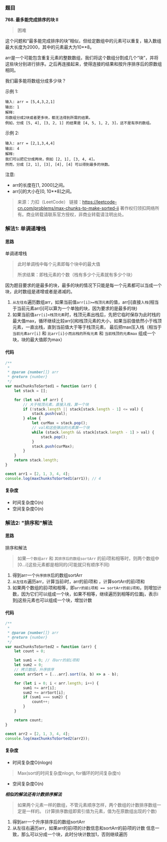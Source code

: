 ### 题目
**768. 最多能完成排序的块 II**
>困难

这个问题和“最多能完成排序的块”相似，但给定数组中的元素可以重复，输入数组最大长度为2000，其中的元素最大为10**8。

arr是一个可能包含重复元素的整数数组，我们将这个数组分割成几个“块”，并将这些块分别进行排序。之后再连接起来，使得连接的结果和按升序排序后的原数组相同。

我们最多能将数组分成多少块？

示例 1:
```
输入: arr = [5,4,3,2,1]
输出: 1
解释:
将数组分成2块或者更多块，都无法得到所需的结果。
例如，分成 [5, 4], [3, 2, 1] 的结果是 [4, 5, 1, 2, 3]，这不是有序的数组。
```
示例 2:
```
输入: arr = [2,1,3,4,4]
输出: 4
解释:
我们可以把它分成两块，例如 [2, 1], [3, 4, 4]。
然而，分成 [2, 1], [3], [4], [4] 可以得到最多的块数。 
```

注意:

* arr的长度在[1, 2000]之间。
* arr[i]的大小在[0, 10**8]之间。

>来源：力扣（LeetCode）
链接：https://leetcode-cn.com/problems/max-chunks-to-make-sorted-ii
著作权归领扣网络所有。商业转载请联系官方授权，非商业转载请注明出处。

### 解法1: 单调递增栈

#### 思路
单调递增栈
> 此时单调栈中每个元素即每个块中的最大值
> 
> 所求结果：即栈元素的个数（栈有多少个元素就有多少个块）

因为题目要求的是最多的块，最多的块的情况下只能是每一个元素都可以当成一个块，此时数组是递增或者是递减的。



1. `从左往右`遍历数组arr，如果当前值`arr[i]>=栈顶元素`的值，arr[i]直接`入栈`(相当于当前元素arr[i]可以算为一个单独的块，因为要求的是最多的块)
2. 如果当前值`arr[i]<栈顶元素`时，栈顶元素出栈后，先把它临时保存为此时栈的最大值max，循环继续比较arr[i]和栈顶元素的大小，如果当前值依然小于栈顶元素，一直出栈，直到当前值大于等于栈顶元素，
    最后把max压入栈（相当于 `当前元素arr[i]` 和 `比arr[i]小而出栈的所有元素` 和 `当前栈顶的元素max` 组成一个块，块的最大值即为max）

#### 代码
```javascript
/**
 *
 * @param {number[]} arr
 * @return {number}
 */
var maxChunksToSorted1 = function (arr) {
    let stack = [];

    for (let val of arr) {
        // 大于栈顶元素，直接入栈，算一个块
        if (!stack.length || stack[stack.length - 1] <= val) {
            stack.push(val);
        } else {
            let curMax = stack.pop();
            // val和这些弹出的元素算一个块
            while (stack.length && stack[stack.length - 1] > val) {
                stack.pop();
            }
            stack.push(curMax);
        }
    }
    return stack.length;
}

const arr1 = [2, 1, 3, 4, 4];
console.log(maxChunksToSorted1(arr1)); // 4
```
#### 复杂度
 * 时间复杂度O(n)
 * 空间复杂度O(n)

### 解法2: "排序和"解法
#### 思路
排序和解法
> 如果`一个数组arr` 和 `其排序后的数组sortArr` 的前i项和相等时，则两个数组中[0...i]这些元素都是相同的(可能就只有顺序不同)

1. 得到arr一个`升序排序`后的数组sortArr
2. `从左往右`遍历arr，计算当前i时，arr的前i项和 ，计算sortArr的前i项和
3. 如果两个数组的前i项和相等，即`arr的前i项和 == sortArr的前i项和`，则增加计数，因为它们可以组成一个块，如果不相等，继续遍历到相等的位置j，表示i到j这些元素也可以组成一个块，增加计数


#### 代码
```javascript
/**
 * 
 * @param {number[]} arr
 * @return {number}
 */
var maxChunksToSorted2 = function (arr) {
    let count = 0;

    let sum1 = 0; // 存arr的前i项和
    let sum2 = 0;
    // 拷贝数组，升序排序
    const arrSort = [...arr].sort((a, b) => a - b);

    for (let i = 0; i < arr.length; i++) {
        sum1 += arr[i];
        sum2 += arrSort[i];
        if (sum1 === sum2) {
            count++;
        }
    }

    return count;
}

const arr2 = [2, 1, 3, 4, 4];
console.log(maxChunksToSorted2(arr2));
```

#### 复杂度
* 时间复杂度O(nlogn)
> Max(sort的时间复杂度nlogn, for循环的时间复杂度n)
 * 空间复杂度O(n)



***相似的解法还有计数排序解法***

>如果两个元素一样的数组，不管元素顺序怎样，两个数组的计数排序数组一定是一样的。
>(计算排序数组即索引值为元素，值为在原数组出现的个数)

1. 得到arr一个升序排序后的数组sortArr
2. 从左往右遍历arr，如果arr的前i项的计数信息和sortArr的前i项的计数
   信息一致，那么可以分成一个块，此时分块计数加1，否则继续遍历